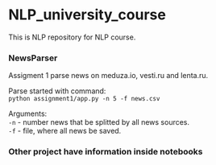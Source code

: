 # NLP_university_course
This is NLP repository for NLP course.

### NewsParser
Assigment 1 parse news on meduza.io, vesti.ru and lenta.ru.

Parse started with command:  
<code>python assignment1/app.py -n 5 -f news.csv </code>

Arguments:  
<code>-n</code> - number news that be splitted by all news sources.   
<code>-f</code> - file, where all news be saved.

### Other project have information inside notebooks